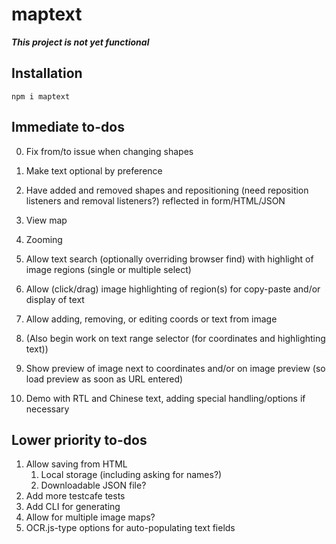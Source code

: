 # maptext

***This project is not yet functional***

## Installation

```
npm i maptext
```

## Immediate to-dos

0. Fix from/to issue when changing shapes
0. Make text optional by preference

0. Have added and removed shapes and repositioning (need
    reposition listeners and removal listeners?) reflected in
    form/HTML/JSON
0. View map
0. Zooming

1. Allow text search (optionally overriding browser find) with
    highlight of image regions (single or multiple select)
2. Allow (click/drag) image highlighting of region(s)
    for copy-paste and/or display of text
3. Allow adding, removing, or editing coords or text from image
4. (Also begin work on text range selector (for coordinates and highlighting text))
5. Show preview of image next to coordinates and/or on image
    preview (so load preview as soon as URL entered)
6. Demo with RTL and Chinese text, adding special handling/options if necessary

## Lower priority to-dos

1. Allow saving from HTML
    1. Local storage (including asking for names?)
    2. Downloadable JSON file?
2. Add more testcafe tests
3. Add CLI for generating
4. Allow for multiple image maps?
5. OCR.js-type options for auto-populating text fields
